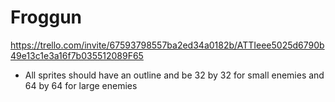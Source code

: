 # Froggun


https://trello.com/invite/67593798557ba2ed34a0182b/ATTIeee5025d6790b49e13c1e3a16f7b035512089F65

- All sprites should have an outline and be 32 by 32 for small enemies and 64 by 64 for large enemies

